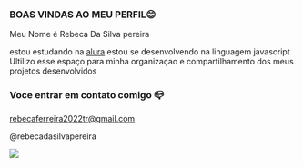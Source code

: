 ### BOAS VINDAS AO MEU PERFIL😊

Meu Nome é Rebeca Da Silva pereira
 
estou estudando na [alura](https://www.alura.com.br)
estou se desenvolvendo na linguagem javascript
Ultilizo esse espaço para minha organizaçao e compartilhamento dos meus projetos desenvolvidos 

### Voce entrar em contato comigo 📪 

rebecaferreira2022tr@gmail.com

@rebecadasilvapereira

![](https://media1.tenor.com/m/V0F9NjlwtfcAAAAC/wave-joy.gif)
 
